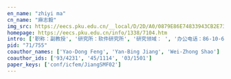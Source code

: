 ```yaml
---
en_name: "zhiyi ma"
cn_name: "麻志毅"
img_src: https://eecs.pku.edu.cn/__local/D/2D/A0/0879E86E74833943CB2E732967E_9A3C38CC_BD6.vsb?e=.jpg
homepage: https://eecs.pku.edu.cn/info/1338/7104.htm
intro: ['职称：副教授', '研究所：软件研究所', '研究领域： ', '办公电话：86-10-62751794', '电子邮件：mzy@sei.pku.edu.cn', '个人主页： ']
pid: "71/755"
coauthor_names: ['Yao-Dong Feng', 'Yan-Bing Jiang', 'Wei-Zhong Shao']
coauthor_ids: ['93/4231', '45/1114', '03/1501']
paper_keys: ['conf/icfem/JiangSMF02']
---
```

